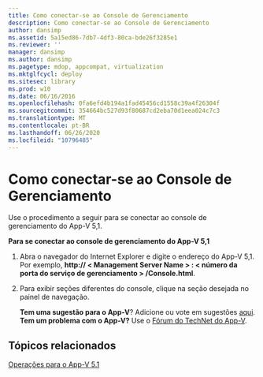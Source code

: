 ```yaml
---
title: Como conectar-se ao Console de Gerenciamento
description: Como conectar-se ao Console de Gerenciamento
author: dansimp
ms.assetid: 5a15ed86-7db7-4df3-80ca-bde26f3285e1
ms.reviewer: ''
manager: dansimp
ms.author: dansimp
ms.pagetype: mdop, appcompat, virtualization
ms.mktglfcycl: deploy
ms.sitesec: library
ms.prod: w10
ms.date: 06/16/2016
ms.openlocfilehash: 0fa6efd4b194a1fad45456cd1558c39a4f26304f
ms.sourcegitcommit: 354664bc527d93f80687cd2eba70d1eea024c7c3
ms.translationtype: MT
ms.contentlocale: pt-BR
ms.lasthandoff: 06/26/2020
ms.locfileid: "10796485"
---
```

# Como conectar-se ao Console de Gerenciamento


Use o procedimento a seguir para se conectar ao console de gerenciamento do App-V 5,1.

**Para se conectar ao console de gerenciamento do App-V 5,1**

1.  Abra o navegador do Internet Explorer e digite o endereço do App-V 5,1. Por exemplo, **http:// &lt; Management Server Name &gt; : &lt; número da porta do serviço de gerenciamento &gt; /Console.html**.

2.  Para exibir seções diferentes do console, clique na seção desejada no painel de navegação.

    **Tem uma sugestão para o App-V**? Adicione ou vote em sugestões [aqui](http://appv.uservoice.com/forums/280448-microsoft-application-virtualization). **Tem um problema com o App-V?** Use o [Fórum do TechNet do App-V](https://social.technet.microsoft.com/Forums/home?forum=mdopappv).

## Tópicos relacionados


[Operações para o App-V 5.1](operations-for-app-v-51.md)

 

 






